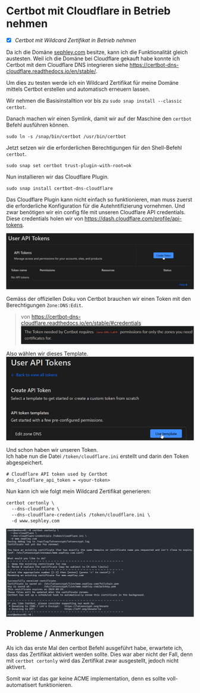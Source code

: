 # Certbot mit Cloudflare in Betrieb nehmen

- [x] *Certbot mit Wildcard Zertifikat in Betrieb nehmen*

Da ich die Domäne [sephley.com](https://www.sephley.com) besitze, kann ich die Funktionalität gleich austesten. Weil ich die Domäne bei Cloudflare gekauft habe konnte ich Certbot mit dem Cloudflare DNS integrieren siehe <https://certbot-dns-cloudflare.readthedocs.io/en/stable/>.

Um dies zu testen werde ich ein Wildcard Zertifikat für meine Domäne mittels Certbot erstellen und automatisch erneuern lassen.

Wir nehmen die Basisinstalltion vor bis zu `sudo snap install --classic certbot`.

Danach machen wir einen Symlink, damit wir auf der Maschine den `certbot` Befehl ausführen können.
```
sudo ln -s /snap/bin/certbot /usr/bin/certbot
```

Jetzt setzen wir die erforderlichen Berechtigungen für den Shell-Befehl `certbot`.
```
sudo snap set certbot trust-plugin-with-root=ok
```

Nun installieren wir das Cloudflare Plugin.
```
sudo snap install certbot-dns-cloudflare
```

Das Cloudflare Plugin kann nicht einfach so funktionieren, man muss zuerst die erforderliche Konfiguration für die Autehntifizierung vornehmen. Und zwar benötigen wir ein config file mit unseren Cloudflare API credentials. Diese credentials holen wir von <https://dash.cloudflare.com/profile/api-tokens>.
 
![cloudflare_1](../images/cloudflare_1.png)

Gemäss der offiziellen Doku von Certbot brauchen wir einen Token mit den Berechtigungen `Zone:DNS:Edit`.  
>von <https://certbot-dns-cloudflare.readthedocs.io/en/stable/#credentials>  
![certbot_cloudflare_doc](../images/certbot_cloudflare_doc.png)

Also wählen wir dieses Template.
![cloudflare_2](../images/cloudflare_2.png)

Und schon haben wir unseren Token.  
Ich habe nun die Datei `/token/cloudflare.ini` erstellt und darin den Token abgespeichert.

```
# Cloudflare API token used by Certbot
dns_cloudflare_api_token = <your-token>
```

Nun kann ich wie folgt mein Wildcard Zertifikat generieren:
```
certbot certonly \
  --dns-cloudflare \
  --dns-cloudflare-credentials /token/cloudflare.ini \
  -d www.sephley.com
```

![certbot_wildcard](../images/certbot_wildcard.png)

## Probleme / Anmerkungen
Als ich das erste Mal den certbot Befehl ausgeführt habe, erwartete ich, dass das Zertifikat aktiviert werden sollte. Dies war aber nicht der Fall, denn mit `certbot certonly` wird das Zertifikat zwar ausgestellt, jedoch nicht aktivert.

Somit war ist das gar keine ACME implementation, denn es sollte voll-automatisert funktionieren.